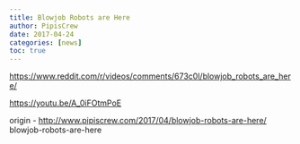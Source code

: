 ```yaml
---
title: Blowjob Robots are Here
author: PipisCrew
date: 2017-04-24
categories: [news]
toc: true
---
```


https://www.reddit.com/r/videos/comments/673c0l/blowjob_robots_are_here/

https://youtu.be/A_0iFOtmPoE

origin - http://www.pipiscrew.com/2017/04/blowjob-robots-are-here/ blowjob-robots-are-here